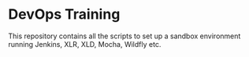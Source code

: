 # DevOps Training
This repository contains all the scripts to set up a sandbox environment running Jenkins, XLR, XLD, Mocha, Wildfly etc.

